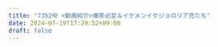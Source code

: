 ```yaml
---
title: "7352号 <動画紹介>爆笑必至＆イケメンイケジョのリア充たち"
date: 2024-07-19T17:29:52+09:00
draft: false
---
```


```
```

```
```
